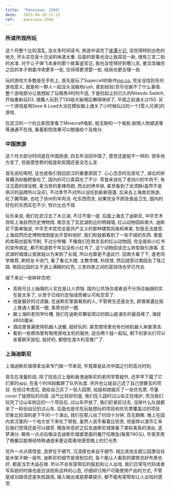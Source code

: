```yaml
---
title:  "Pensieve: 2504"
date:   2025-04-29 17:22
ref:    pensieve-2504
---
```


### 所读所观所玩

这个月整个比较混乱, 没太多时间读书, 旅途中读完了[夜谭十记](https://book.douban.com/subject/5248387/), 没觉得特别出色的地方, 开头实在是十日谈的味道太重. 后面的故事也没让我耳目一新, 很有三言二拍的水准. 对于让子弹飞本身的那个故事盗官记, 我也没觉得好到哪儿去, 姜文改编完之后的本子倒是冲突更多一些, 交待得更清楚一些, 结局也更合理一些.

玩的游戏大多数是在手机上, 首先是玩了Supercell的新作[mo.co](https://mo.co/), 完全没找到任何游戏意义, 就是和一群人一起没头没脑地rush, 拿到经验/货币也做不了什么事情. 整个游戏部分让我想起了玩暗黑4时的不适, 于是捡起尘封已久的Nitendo Switch, 开始重新玩D3. 猎魔人玩到了130级大秘境后懒得继续了, 毕竟之前通关过150. 另一个游戏是用Save & Load大法在模拟器上通关了小时候玩过的一个[雪人兄弟]的游戏.

在武汉的一个杜比影院里看了Minecraft电影, 挺无聊的一个电影,剧情人物塑造等等通通不在线, 看着影院效果可以勉强给个及格分.

### 中国旅游

这个月大部分时间是在中国旅游, 四五年没回中国了, 感觉还是挺不一样的. 很多地方变了, 但是感觉卷的程度和氛围还是没怎么变.

首先说吃喝吧, 这也是吸引我回武汉的重要原因了. 心心念念的豆皮吃了, 湖北的排骨藕汤和糍粑鱼吃了, 国内的可口青菜吃了不少. 零食来说吃了老四川的牛肉干, 有汪玉霞的绿豆糕, 麦当劳的麦辣鸡翅, 西北的烤羊排, 甚至看到了龙须酥(虽然不是熟识的品牌所以没买), 不过季节不对所以没吃到新鲜莲蓬. 后来去上海南京旅游, 吃了腌笃鲜, 也吃了徐州的羊肉汤. 吃东西而言, 如果完全不顾及食品卫生, 国内的好吃的东西实在不少, 性价比也不错.

玩乐来说, 我们在武汉去了木兰湖, 不过不值一提. 后面上海去了迪斯尼, 中华艺术宫和上海自然历史博物馆. 南京去了玄武湖附近的明城墙, 红山动物园和南大. 迪斯尼下面单独说, 中华艺术宫完全是共产主义的那种建筑风格和审美, 恕我无法接受. 上海自然历史博物馆倒是出乎意料地好, 我们和娃都看到了一些不错的东西. 里面的卖萌也挺有节制, 不过分夸耀. 不像我们在南京去的红山动物园, 完全是和小红书的宣传绑定, 都不知道若干年后没有小红书了, 这个动物园该怎么转型吸引游客. 玄武湖的城墙让我家娃以为来到了长城, 所以也算是不虚此行. 回南大看了下, 逢老同学推荐, 刷校友卡进门, 看了看北大楼, 主教学楼, 科技馆. 然后就穿过南园去了珠江路. 南园北园的主干道上满眼的红色, 三舍四舍之间的篮球场也早已作古.

接下来记一些碎碎念吧:

* 高铁月台上抽烟的人实在是让人烦恼. 国内公共场合或者说不分场合抽烟的实在是太多了, 以至于已经约定俗成而被认可和忍受了.
* 钱是最好的过滤器, 在迪斯尼里面看到的人, 不管男生还是女生, 颜值普遍比街上普通人要高一圈, 素质也好一圈.
* 据上海的老同学吐槽, 我们在迪斯尼攀岩爬过的假山是浦东的最高峰了, 海拔4800厘米.
* 酒店里普遍使用机器人送餐, 挺好玩的. 甚至商场里也有扫地机器人来做清洁.
* 看到一些商场里有租用游戏主机的服务, 适合两个娃一起玩, 剩下的家长们可以坐着聊天放松, 挺好的, 都想在澳大利亚推广了.

### 上海迪斯尼

上海迪斯尼值得拿出来专门做一节来说, 毕竟算是此次中国之行的高光时刻.

首先在准备阶段, 除了找去过上海和香港迪斯尼的老同学答疑外, 还早早下载了它们家的app, 在各个时间段截屏了队列长度. 另外也让娃自己选了自己想要去的项目. 在经过考虑后, 我给自己买了一张入园票, 给娃和她娘买了一张优先票, 尽量cover了娃想玩的内容. 运气比较好的是, 我们在入园时过山车正在维护, 而当我们玩完了过山车附近的一个项目后, 过山车开放了, 我们赶紧赶过去, 没排什么队就都坐了一轮创战记的过山车. 后面也是优先玩娃想玩的项目和优先票覆盖过的项目. 印象比较深的是下午的一个演出, 我们在那儿站了约四十分钟, 百无聊赖. 晚上在园内卖汉堡的一个地方坐下来吃了顿饭, 虽然人民币看着比较贵, 但是除以澳币汇率后我们觉得还是可以接受. 晚饭休息好之后去迪斯尼城堡看了美轮美奂的演出, 造梦满分. 略有一点点后悔没去迪斯尼城堡里面的餐厅吃晚饭(每客740元), 毕竟享用了晚餐后能够经特殊通道来更近距离地感受晚上的灯光秀.

另外一点点感悟是, 造梦在于细节, 沉浸感也来自于细节. 相比其他主题公园里往往是木架子糊一层布, 迪斯尼的细节是很到位的, 各个能让人看到的建筑也好布景也好, 都是当艺术品在做. 所以不会有穿帮后的尴尬和让人出戏. 我们日常写代码或者写系统的时候也是应该抱有这样的心态, 仔细研讨用户可能使用产品的方式, 不管是成功路径还是失败路径, 输入输出或是屏幕提示, 都不能有穿帮和让人出戏的感觉.
